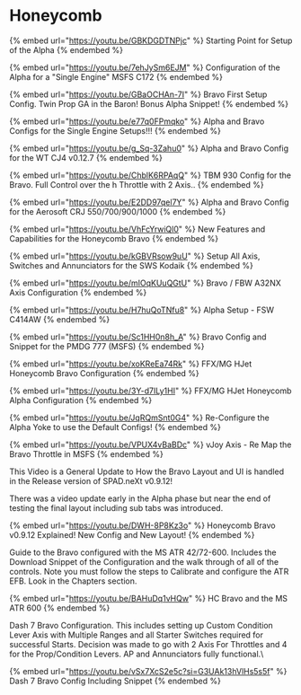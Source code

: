 # Honeycomb

{% embed url="https://youtu.be/GBKDGDTNPjc" %}
Starting Point for Setup of the Alpha
{% endembed %}

{% embed url="https://youtu.be/7ehJySm6EJM" %}
Configuration of the Alpha for a "Single Engine" MSFS C172
{% endembed %}



{% embed url="https://youtu.be/GBaOCHAn-7I" %}
Bravo First Setup Config.  Twin Prop GA in the Baron! Bonus Alpha Snippet!
{% endembed %}

{% embed url="https://youtu.be/e77q0FPmqko" %}
Alpha and Bravo Configs for the Single Engine Setups!!!
{% endembed %}



{% embed url="https://youtu.be/g_Sq-3Zahu0" %}
Alpha and Bravo Config for the WT CJ4 v0.12.7
{% endembed %}

{% embed url="https://youtu.be/ChblK6RPAqQ" %}
TBM 930 Config for the Bravo.  Full Control over the h Throttle with 2 Axis..
{% endembed %}

{% embed url="https://youtu.be/E2DD97qel7Y" %}
Alpha and Bravo Config for the Aerosoft CRJ 550/700/900/1000
{% endembed %}

{% embed url="https://youtu.be/VhFcYrwiQl0" %}
New Features and Capabilities for the Honeycomb Bravo
{% endembed %}

{% embed url="https://youtu.be/kGBVRsow9uU" %}
Setup All Axis, Switches and Annunciators for the SWS Kodaik
{% endembed %}

{% embed url="https://youtu.be/mIOqKUuQGtU" %}
Bravo / FBW A32NX Axis Configuration
{% endembed %}

{% embed url="https://youtu.be/H7huQoTNfu8" %}
Alpha Setup - FSW C414AW
{% endembed %}

{% embed url="https://youtu.be/Sc1HH0n8h_A" %}
Bravo Config and Snippet for the PMDG 777 (MSFS)
{% endembed %}

{% embed url="https://youtu.be/xoKReEa74Rk" %}
FFX/MG HJet Honeycomb Bravo Configuration
{% endembed %}

{% embed url="https://youtu.be/3Y-d7ILy1HI" %}
FFX/MG HJet Honeycomb Alpha Configuration
{% endembed %}

{% embed url="https://youtu.be/JqRQmSnt0G4" %}
Re-Configure the Alpha Yoke to use the Default Configs!
{% endembed %}

{% embed url="https://youtu.be/VPUX4vBaBDc" %}
vJoy Axis - Re Map the Bravo Throttle in MSFS
{% endembed %}

This Video is a General Update to How the Bravo Layout and UI is handled in the Release version of SPAD.neXt v0.9.12!

There was a video update early in the Alpha phase but near the end of testing the final layout including sub tabs was introduced.

{% embed url="https://youtu.be/DWH-8P8Kz3o" %}
Honeycomb Bravo v0.9.12 Explained! New Config and New Layout!
{% endembed %}

Guide to the Bravo configured with the MS ATR 42/72-600.  Includes the Download Snippet of the Configuration and the walk through of all of the controls.  Note you must follow the steps to Calibrate and configure the ATR EFB.  Look in the Chapters section.

{% embed url="https://youtu.be/BAHuDq1vHQw" %}
HC Bravo and the MS ATR 600
{% endembed %}

Dash 7 Bravo Configuration.  This includes setting up Custom Condition Lever Axis with Multiple Ranges and all Starter Switches required for successful Starts.  Decision was made to go with 2 Axis For Throttles and 4 for the Prop/Condition Levers.  AP and Annunciators fully functional.\


{% embed url="https://youtu.be/vSx7XcS2e5c?si=G3UAk13hVlHs5s5f" %}
Dash 7 Bravo Config Including Snippet
{% endembed %}


